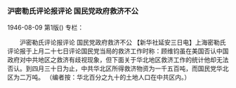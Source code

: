 ### 沪密勒氏评论报评论  国民党政府救济不公

1946-08-09
第1版()
专栏：

　　沪密勒氏评论报评论
    国民党政府救济不公
    【新华社延安三日电】上海密勒氏评论报于上月二十七日评论国民党当局的救济工作时称：顾维钧虽在美国否认中国政府对中共地区之救济有歧视现象，但下面关于华北地区救济工作的统计他却无法否认。到四月三十日为止，中共华北区所得救济物资为一千五百吨，而国民党华北区为二万吨。
    （编者按：华北百分之九十的土地人口在中共区内。）
